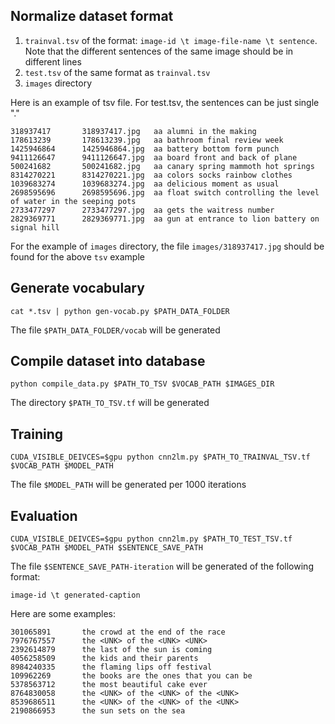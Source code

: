 

## Normalize dataset format

1. `trainval.tsv` of the format: `image-id \t image-file-name \t sentence`. Note that the different sentences of the same image should be in different lines
2. `test.tsv` of the same format as `trainval.tsv`
3. `images` directory

Here is an example of tsv file. For test.tsv, the sentences can be just single "."
```
318937417       318937417.jpg   aa alumni in the making
178613239       178613239.jpg   aa bathroom final review week
1425946864      1425946864.jpg  aa battery bottom form punch
9411126647      9411126647.jpg  aa board front and back of plane
500241682       500241682.jpg   aa canary spring mammoth hot springs
8314270221      8314270221.jpg  aa colors socks rainbow clothes
1039683274      1039683274.jpg  aa delicious moment as usual
2698595696      2698595696.jpg  aa float switch controlling the level of water in the seeping pots
2733477297      2733477297.jpg  aa gets the waitress number
2829369771      2829369771.jpg  aa gun at entrance to lion battery on signal hill
```

For the example of `images` directory, the file `images/318937417.jpg` should be found for the above `tsv` example

## Generate vocabulary

`cat *.tsv | python gen-vocab.py $PATH_DATA_FOLDER`

The file `$PATH_DATA_FOLDER/vocab` will be generated

## Compile dataset into database

`python compile_data.py $PATH_TO_TSV $VOCAB_PATH $IMAGES_DIR`

The directory `$PATH_TO_TSV.tf` will be generated

## Training

`CUDA_VISIBLE_DEIVCES=$gpu python cnn2lm.py $PATH_TO_TRAINVAL_TSV.tf $VOCAB_PATH $MODEL_PATH`

The file `$MODEL_PATH` will be generated per 1000 iterations

## Evaluation

`CUDA_VISIBLE_DEIVCES=$gpu python cnn2lm.py $PATH_TO_TEST_TSV.tf $VOCAB_PATH $MODEL_PATH $SENTENCE_SAVE_PATH`

The file `$SENTENCE_SAVE_PATH-iteration` will be generated of the following format:

`image-id \t generated-caption`

Here are some examples:
```
301065891       the crowd at the end of the race
7976767557      the <UNK> of the <UNK> <UNK>
2392614879      the last of the sun is coming
4056258509      the kids and their parents
8984240335      the flaming lips off festival
109962269       the books are the ones that you can be
5378563712      the most beautiful cake ever
8764830058      the <UNK> of the <UNK> of the <UNK>
8539686511      the <UNK> of the <UNK> of the <UNK>
2190866953      the sun sets on the sea
```
